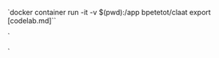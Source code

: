 `docker container run -it -v $(pwd):/app bpetetot/claat export [codelab.md]``

`<head>
  <meta charset="utf-8">
  <meta name="viewport" content="width=device-width">
  <title>MathJax example</title>
  <script src="https://polyfill.io/v3/polyfill.min.js?features=es6"></script>
  <script id="MathJax-script" async
          src="https://cdn.jsdelivr.net/npm/mathjax@3/es5/tex-mml-chtml.js">
  </script>
</head>`
